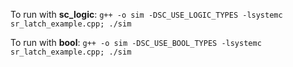 To run with __sc_logic__:
```g++ -o sim -DSC_USE_LOGIC_TYPES -lsystemc sr_latch_example.cpp; ./sim```

To run with __bool__:
```g++ -o sim -DSC_USE_BOOL_TYPES -lsystemc sr_latch_example.cpp; ./sim```
